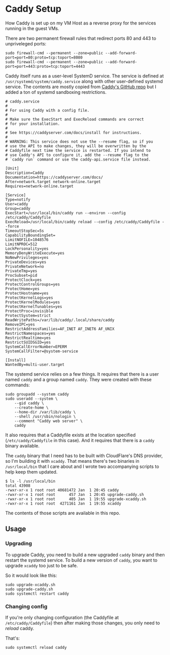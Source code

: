 # Caddy Setup

How Caddy is set up on my VM Host as a reverse proxy for the services running in the guest VMs.

There are two permanent firewall rules that redirect ports 80 and 443 to unpriveleged ports:

```
sudo firewall-cmd --permanent --zone=public --add-forward-port=port=80:proto=tcp:toport=8080
sudo firewall-cmd --permanent --zone=public --add-forward-port=port=443:proto=tcp:toport=4443
```

Caddy itself runs as a user-level SystemD service. 
The service is defined at `/usr/systemd/system/caddy.service` along with other user-defined systemd service. 
The contents are mostly copied from [Caddy's GitHub repo](https://github.com/caddyserver/dist/blob/master/init/caddy.service) but I added a ton of systemd sandboxing restrictions. 

```
# caddy.service
#
# For using Caddy with a config file.
#
# Make sure the ExecStart and ExecReload commands are correct
# for your installation.
#
# See https://caddyserver.com/docs/install for instructions.
#
# WARNING: This service does not use the --resume flag, so if you
# use the API to make changes, they will be overwritten by the
# Caddyfile next time the service is restarted. If you intend to
# use Caddy's API to configure it, add the --resume flag to the
# `caddy run` command or use the caddy-api.service file instead.

[Unit]
Description=Caddy
Documentation=https://caddyserver.com/docs/
After=network.target network-online.target
Requires=network-online.target

[Service]
Type=notify
User=caddy
Group=caddy
ExecStart=/usr/local/bin/caddy run --environ --config /etc/caddy/Caddyfile
ExecReload=/usr/local/bin/caddy reload --config /etc/caddy/Caddyfile --force
TimeoutStopSec=5s
CapabilityBoundingSet=
LimitNOFILE=1048576
LimitNPROC=512
LockPersonality=yes
MemoryDenyWriteExecute=yes
NoNewPrivileges=yes
PrivateDevices=yes
PrivateNetwork=no
PrivateTmp=yes
ProcSubset=pid
ProtectClock=yes
ProtectControlGroups=yes
ProtectHome=yes
ProtectHostname=yes
ProtectKernelLogs=yes
ProtectKernelModules=yes
ProtectKernelTunables=yes
ProtectProc=invisible
ProtectSystem=strict
ReadWritePaths=/var/lib/caddy/.local/share/caddy
RemoveIPC=yes
RestrictAddressFamilies=AF_INET AF_INET6 AF_UNIX
RestrictNamespaces=yes
RestrictRealtime=yes
RestrictSUIDSGID=yes
SystemCallErrorNumber=EPERM
SystemCallFilter=@system-service

[Install]
WantedBy=multi-user.target
```

The systemd service relies on a few things. 
It requires that there is a user named `caddy` and a group named `caddy`. 
They were created with these commands: 

```
sudo groupadd --system caddy
sudo useradd --system \
    --gid caddy \
    --create-home \
    --home-dir /var/lib/caddy \
    --shell /usr/sbin/nologin \
    --comment "Caddy web server" \
    caddy
```

It also requires that a Caddyfile exists at the location specified (`/etc/caddy/Caddyfile` in this case).
And it requires that there is a `caddy` binary available. 

The `caddy` binary that I need has to be built with CloudFlare's DNS provider, so I'm building it with `xcaddy`. 
That means there's two binaries in `/usr/local/bin` that I care about and I wrote two accompanying scripts to help keep them updated.

```
$ ls -l /usr/local/bin
total 43908
-rwxr-xr-x 1 root root 40681472 Jan  1 20:45 caddy
-rwxr-xr-x 1 root root      457 Jan  1 20:45 upgrade-caddy.sh
-rwxr-xr-x 1 root root      405 Jan  1 19:55 upgrade-xcaddy.sh
-rwxr-xr-x 1 root root  4271161 Jan  1 19:55 xcaddy
```

The contents of those scripts are available in this repo. 


## Usage

### Upgrading

To upgrade Caddy, you need to build a new upgraded `caddy` binary and then restart the systemd service. 
To build a new version of `caddy`, you want to upgrade `xcaddy` too just to be safe. 

So it would look like this: 

```
sudo upgrade-xcaddy.sh
sudo upgrade-caddy.sh
sudo systemctl restart caddy
```

### Changing config

If you're only changing configuration (the Caddyfile at `/etc/caddy/Caddyfile`) then after making those changes, you only need to *reload* caddy.

That's:

```
sudo systemctl reload caddy
```